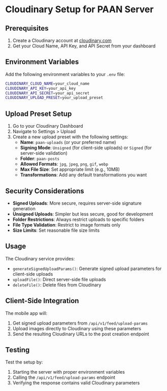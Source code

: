# Cloudinary Setup for PAAN Server

## Prerequisites
1. Create a Cloudinary account at [cloudinary.com](https://cloudinary.com)
2. Get your Cloud Name, API Key, and API Secret from your dashboard

## Environment Variables
Add the following environment variables to your `.env` file:

```bash
CLOUDINARY_CLOUD_NAME=your_cloud_name
CLOUDINARY_API_KEY=your_api_key
CLOUDINARY_API_SECRET=your_api_secret
CLOUDINARY_UPLOAD_PRESET=your_upload_preset
```

## Upload Preset Setup
1. Go to your Cloudinary Dashboard
2. Navigate to Settings > Upload
3. Create a new upload preset with the following settings:
   - **Name**: `paan-uploads` (or your preferred name)
   - **Signing Mode**: `Unsigned` (for client-side uploads) or `Signed` (for server-side validation)
   - **Folder**: `paan-posts`
   - **Allowed Formats**: `jpg`, `jpeg`, `png`, `gif`, `webp`
   - **Max File Size**: Set appropriate limit (e.g., 10MB)
   - **Transformations**: Add any default transformations you want

## Security Considerations
- **Signed Uploads**: More secure, requires server-side signature generation
- **Unsigned Uploads**: Simpler but less secure, good for development
- **Folder Restrictions**: Always restrict uploads to specific folders
- **File Type Validation**: Restrict to image formats only
- **Size Limits**: Set reasonable file size limits

## Usage
The Cloudinary service provides:
- `generateSignedUploadParams()`: Generate signed upload parameters for client-side uploads
- `uploadFile()`: Direct server-side file uploads
- `deleteFile()`: Delete files from Cloudinary

## Client-Side Integration
The mobile app will:
1. Get signed upload parameters from `/api/v1/feed/upload-params`
2. Upload images directly to Cloudinary using these parameters
3. Send the resulting Cloudinary URLs to the post creation endpoint

## Testing
Test the setup by:
1. Starting the server with proper environment variables
2. Calling the `/api/v1/feed/upload-params` endpoint
3. Verifying the response contains valid Cloudinary parameters
